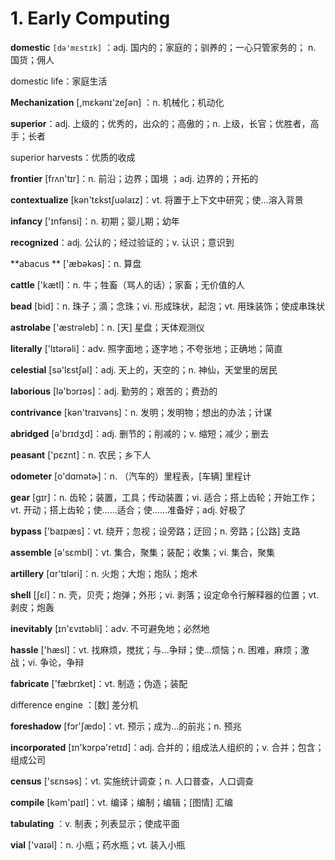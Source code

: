 # 1. Early Computing

**domestic**  `[də'mɛstɪk]` ：adj. 国内的；家庭的；驯养的；一心只管家务的； n. 国货；佣人

domestic life：家庭生活

**Mechanization** [,mɛkənɪ'zeʃən] ：n. 机械化；机动化

**superior**：adj. 上级的；优秀的，出众的；高傲的；n. 上级，长官；优胜者，高手；长者

superior harvests：优质的收成

**frontier**  [frʌn'tɪr]：n. 前沿；边界；国境 ；adj. 边界的；开拓的

**contextualize**  [kən'tɛkstʃuəlaɪz]：vt. 将置于上下文中研究；使…溶入背景

**infancy** ['ɪnfənsi]：n. 初期；婴儿期；幼年

**recognized**：adj. 公认的；经过验证的；v. 认识；意识到

**abacus ** ['æbəkəs]：n. 算盘

**cattle**  ['kætl]：n. 牛；牲畜（骂人的话）；家畜；无价值的人

**bead**  [bid]：n. 珠子；滴；念珠；vi. 形成珠状，起泡；vt. 用珠装饰；使成串珠状

**astrolabe** ['æstrəleb]：n. [天] 星盘；天体观测仪

**literally** ['lɪtərəli]：adv. 照字面地；逐字地；不夸张地；正确地；简直

**celestial** [sə'lɛstʃəl]：adj. 天上的，天空的；n. 神仙，天堂里的居民

**laborious** [lə'bɔrɪəs]：adj. 勤劳的；艰苦的；费劲的

**contrivance**  [kən'traɪvəns]：n. 发明；发明物；想出的办法；计谋

**abridged**  [ə'brɪdʒd]：adj. 删节的；削减的；v. 缩短；减少；删去

**peasant** ['pɛznt]：n. 农民；乡下人

**odometer** [o'dɑmətɚ]：n. （汽车的）里程表，[车辆] 里程计

**gear** [ɡɪr]：n. 齿轮；装置，工具；传动装置；vi. 适合；搭上齿轮；开始工作；vt. 开动；搭上齿轮；使……适合；使……准备好；adj. 好极了

**bypass** ['baɪpæs]：vt. 绕开；忽视；设旁路；迂回；n. 旁路；[公路] 支路

**assemble**  [ə'sɛmbl]：vt. 集合，聚集；装配；收集；vi. 集合，聚集

**artillery** [ɑr'tɪləri]：n. 火炮；大炮；炮队；炮术

**shell** [ʃɛl]：n. 壳，贝壳；炮弹；外形；vi. 剥落；设定命令行解释器的位置；vt. 剥皮；炮轰

**inevitably** [ɪn'ɛvɪtəbli]：adv. 不可避免地；必然地

**hassle** ['hæsl]：vt. 找麻烦，搅扰；与…争辩；使…烦恼；n. 困难，麻烦；激战；vi. 争论，争辩 

**fabricate** ['fæbrɪket]：vt. 制造；伪造；装配

difference engine ：[数] 差分机

**foreshadow** [fɔr'ʃædo]：vt. 预示；成为…的前兆；n. 预兆

**incorporated** [ɪn'kɔrpə'retɪd]：adj. 合并的；组成法人组织的；v. 合并；包含；组成公司

**census** ['sɛnsəs]：vt. 实施统计调查；n. 人口普查，人口调查

**compile** [kəm'paɪl]：vt. 编译；编制；编辑；[图情] 汇编

**tabulating** ：v. 制表；列表显示；使成平面

**vial** ['vaɪəl]：n. 小瓶；药水瓶；vt. 装入小瓶

